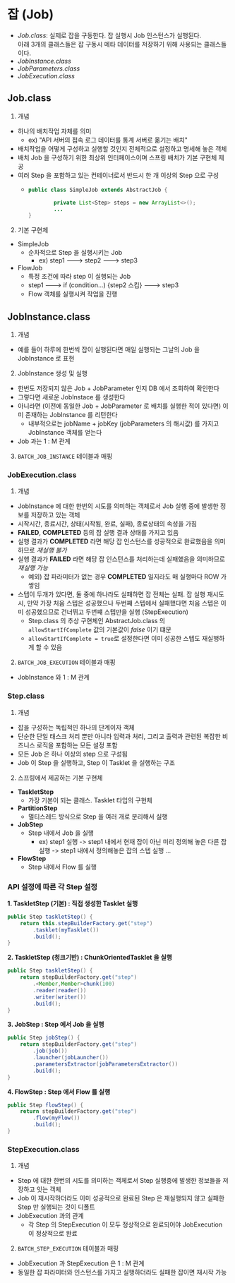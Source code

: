 # 잡 (Job)
- _Job.class_: 실제로 잡을 구동한다. 잡 실행시 Job 인스턴스가 실행된다. </br>
아래 3개의 클래스들은 잡 구동시 메타 데이터를 저장하기 위해 사용되는 클래스들이다.  
- _JobInstance.class_
- _JobParameters.class_
- _JobExecution.class_

## Job.class
1. 개념
- 하나의 배치작업 자체를 의미
  - ex) "API 서버의 접속 로그 데이터를 통계 서버로 옮기는 배치"
- 배치작업을 어떻게 구성하고 실행할 것인지 전체적으로 설정하고 명세해 놓은 객체
- 배치 Job 을 구성하기 위한 최상위 인터페이스이며 스프링 배치가 기본 구현체 제공
- 여러 Step 을 포함하고 있는 컨테이너로서 반드시 한 개 이상의 Step 으로 구성
  - ```java
    public class SimpleJob extends AbstractJob {
    
	        private List<Step> steps = new ArrayList<>();
            ...
    }
    ```
2. 기본 구현체
- SimpleJob
  - 순차적으로 Step 을 실행시키는 Job
    - ex) step1 ---> step2 ---> step3
- FlowJob
  - 특정 조건에 따라 step 이 실행되는 Job
  - step1 ---> if (condition...) {step2 스킵} ---> step3
  - Flow 객체를 실행시켜 작업을 진행

## JobInstance.class
1. 개념
- 예를 들어 하루에 한번씩 잡이 실행된다면 매일 실행되는 그날의 Job 을 JobInstance 로 표현
2. JobInstance 생성 및 실행
- 한번도 저장되지 않은 Job + JobParameter 인지 DB 에서 조회하여 확인한다
- 그렇다면 새로운 JobInstace 를 생성한다
- 아니라면 (이전에 동일한 Job + JobParameter 로 배치를 실행한 적이 있다면) 이미 존재하는 JobInstance 를 리턴한다
  - 내부적으로는 jobName + jobKey (jobParameters 의 해시값) 를 가지고 JobInstance 객체를 얻는다
- Job 과는 1 : M 관계
3. `BATCH_JOB_INSTANCE` 테이블과 매핑

### JobExecution.class
1. 개념
- JobInstance 에 대한 한번의 시도를 의미하는 객체로서 Job 실행 중에 발생한 정보를 저장하고 있는 객체
- 시작시간, 종료시간, 상태(시작됨, 완료, 실패), 종료상태의 속성을 가짐
- **FAILED**, **COMPLETED** 등의 잡 실행 결과 상태를 가지고 있음
- 실행 결과가 **COMPLETED** 라면 해당 잡 인스턴스를 성공적으로 완료했음을 의미하므로 _재실행 불가_
- 실행 결과가 **FAILED** 라면 해당 잡 인스턴스를 처리하는데 실패했음을 의미하므로 _재실행 가능_
  - 예외) 잡 파라미터가 없는 경우 **COMPLETED** 일지라도 매 실행마다 ROW 가 쌓임
- 스텝이 두개가 있다면, 둘 중에 하나라도 실패하면 잡 전체는 실패. 잡 실행 재시도시, 만약 가장 처음 스텝은 성공했으나 두번쨰 스텝에서 실패했다면 처음 스텝은 이미 성공했으므로 건너뛰고 두번쨰 스텝만을 실행 (StepExecution)
  - Step.class 의 추상 구현체인 AbstractJob.class 의 `allowStartIfComplete` 값의 기본값이 _false_  이기 떄문
  - `allowStartIfComplete = true`로 설정한다면 이미 성공한 스텝도 재실행하게 할 수 있음
2. `BATCH_JOB_EXECUTION` 테이블과 매핑
- JobInstance 와 1 : M 관계

### Step.class
1. 개념
- 잡을 구성하는 독립적인 하나의 단계이자 객체
- 단순한 단일 태스크 처리 뿐만 아니라 입력과 처리, 그리고 출력과 관련된 복잡한 비즈니스 로직을 포함하는 모든 설정 포함
- 모든 Job 은 하나 이상의 step 으로 구성됨
- Job 이 Step 을 실행하고, Step 이 Tasklet 을 실행하는 구조
2. 스프링에서 제공하는 기본 구현체
- **TaskletStep**
  - 가장 기본이 되는 클래스. Tasklet 타입의 구현체
- **PartitionStep**
  - 멀티스레드 방식으로 Step 을 여러 개로 분리해서 실행
- **JobStep**
  - Step 내에서 Job 을 실행
    - ex) step1 실행 -> step1 내에서 현재 잡이 아닌 미리 정의해 놓은 다른 잡 실행 -> step1 내에서 정의해놓은 잡의 스텝 실행 ...
- **FlowStep**
  - Step 내에서 Flow 를 실행
### API 설정에 따른 각 Step 설정
**1. TaskletStep (기본) : 직접 생성한 Tasklet 실행**
```java
public Step taskletStep() {
    return this.stepBuilderFactory.get("step")
        .tasklet(myTasklet())
        .build();
}
```
**2. TaskletStep (청크기반) : ChunkOrientedTasklet 을 실행**
```java
public Step taskletStep() {
    return stepBuilderFactory.get("step")
        .<Member,Member>chunk(100)
        .reader(reader())
        .writer(writer())
        .build();
}
```
**3. JobStep : Step 에서 Job 을 실행**
```java
public Step jobStep() {
    return stepBuilderFactory.get("step")
        .job(job())
        .launcher(jobLauncher())
        .parametersExtractor(jobParametersExtractor())
        .build();
}
```
**4. FlowStep : Step 에서 Flow 를 실행**
```java
public Step flowStep() {
    return stepBuilderFactory.get("step")
        .flow(myFlow())
        .build();
}
```

### StepExecution.class
1. 개념
- Step 에 대한 한번의 시도를 의미하는 객체로서 Step 실행중에 발생한 정보들을 저장하고 잇는 객체
- Job 이 재시작하더라도 이미 성공적으로 완료된 Step 은 재실행되지 않고 실패한 Step 만 실행되는 것이 디폴트
- JobExecution 과의 관계
  - 각 Step 의 StepExecution 이 모두 정상적으로 완료되어야 JobExecution 이 정상적으로 완료
2. `BATCH_STEP_EXECUTION` 테이블과 매핑
- JobExecution 과 StepExecution 은 1 : M 관계
- 동일한 잡 파라미터와 인스턴스를 가지고 실행하더라도 실패한 잡이면 재시작 가능